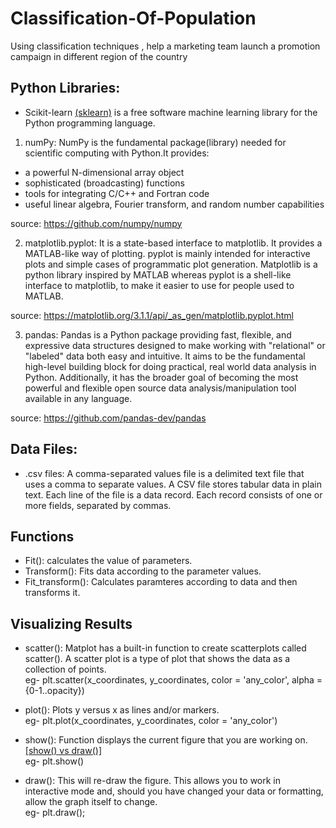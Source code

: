 # Classification-Of-Population
Using classification techniques , help a marketing team launch a promotion campaign in different region of the country
## Python Libraries:
* Scikit-learn [(sklearn)](https://en.wikipedia.org/wiki/Scikit-learn) is a free software machine learning library for the Python programming language.

1. numPy: NumPy is the fundamental package(library) needed for scientific computing with Python.It provides:

* a powerful N-dimensional array object
* sophisticated (broadcasting) functions
* tools for integrating C/C++ and Fortran code
* useful linear algebra, Fourier transform, and random number capabilities

source: https://github.com/numpy/numpy

2. matplotlib.pyplot: It is a state-based interface to matplotlib. It provides a MATLAB-like way of plotting.
pyplot is mainly intended for interactive plots and simple cases of programmatic plot generation. 
Matplotlib is a python library inspired by MATLAB whereas pyplot is a shell-like interface to matplotlib, to make it easier to use for people used to MATLAB.

source: https://matplotlib.org/3.1.1/api/_as_gen/matplotlib.pyplot.html

3. pandas: Pandas is a Python package providing fast, flexible, and expressive data structures designed to make working with "relational" or "labeled" data both easy and intuitive. It aims to be the fundamental high-level building block for doing practical, real world data analysis in Python. Additionally, it has the broader goal of becoming the most powerful and flexible open source data analysis/manipulation tool available in any language.

source: https://github.com/pandas-dev/pandas

## Data Files:
* .csv files: A comma-separated values file is a delimited text file that uses a comma to separate values. A CSV file stores tabular data in plain text. Each line of the file is a data record. Each record consists of one or more fields, separated by commas.

## Functions
* Fit(): calculates the value of parameters.
* Transform(): Fits data according to the parameter values.
* Fit_transform(): Calculates paramteres according to data and then transforms it.
## Visualizing Results
* scatter(): Matplot has a built-in function to create scatterplots called scatter(). A scatter plot is a type of plot that shows the data as a collection of points.<br>
      eg- plt.scatter(x_coordinates, y_coordinates, color = 'any_color', alpha = {0-1..opacity})

* plot(): Plots y versus x as lines and/or markers.<br>
      eg- plt.plot(x_coordinates, y_coordinates, color = 'any_color')

* show():  Function displays the current figure that you are working on. [[show() vs draw()]](https://stackoverflow.com/questions/23141452/difference-between-plt-draw-and-plt-show-in-matplotlib)<br>
      eg- plt.show()

* draw(): This will re-draw the figure. This allows you to work in interactive mode and, should you have changed your data or formatting, allow the graph itself to change.<br>
      eg- plt.draw();
